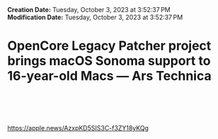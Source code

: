 <div><b>Creation Date:</b> Tuesday, October 3, 2023 at 3:52:37 PM<br></div>
<div><b>Modification Date:</b> Tuesday, October 3, 2023 at 3:52:37 PM<br></div>
<div><h1>OpenCore Legacy Patcher project brings macOS Sonoma support to 16-year-old Macs — Ars Technica</h1><h1><br></h1></div>
<div><a href=https://apple.news/AzxpKD5SIS3C-f3ZY18yKQg>https://apple.news/AzxpKD5SIS3C-f3ZY18yKQg</a><br></div>

